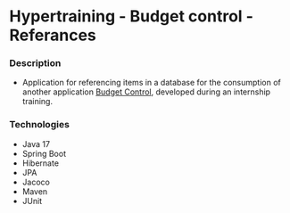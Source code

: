 # Hypertraining - Budget control - Referances

### Description
- Application for referencing items in a database for the consumption of another application [Budget Control](https://github.com/felipesilvarosa/hypertraining-orcamento), developed during an internship training.




### Technologies

- Java 17
- Spring Boot
- Hibernate
- JPA
- Jacoco
- Maven
- JUnit
